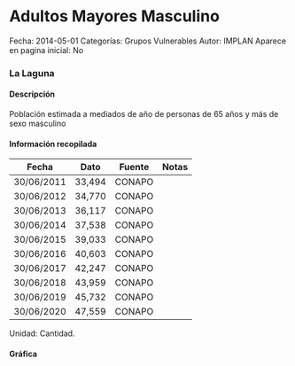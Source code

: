 Adultos Mayores Masculino
=====

Fecha: 2014-05-01
Categorías: Grupos Vulnerables
Autor: IMPLAN
Aparece en pagina inicial: No

### La Laguna

#### Descripción

Población estimada a mediados de año de personas de 65 años y más de sexo masculino

<!-- break -->

#### Información recopilada

<table class="table table-hover table-bordered matriz">
  <thead>
    <tr><th>Fecha</th><th>Dato</th><th>Fuente</th><th>Notas</th></tr>
  </thead>
  <tbody>
    <tr><td class="centrado">30/06/2011</td><td class="derecha">33,494</td><td>CONAPO</td><td></td></tr>
    <tr><td class="centrado">30/06/2012</td><td class="derecha">34,770</td><td>CONAPO</td><td></td></tr>
    <tr><td class="centrado">30/06/2013</td><td class="derecha">36,117</td><td>CONAPO</td><td></td></tr>
    <tr><td class="centrado">30/06/2014</td><td class="derecha">37,538</td><td>CONAPO</td><td></td></tr>
    <tr><td class="centrado">30/06/2015</td><td class="derecha">39,033</td><td>CONAPO</td><td></td></tr>
    <tr><td class="centrado">30/06/2016</td><td class="derecha">40,603</td><td>CONAPO</td><td></td></tr>
    <tr><td class="centrado">30/06/2017</td><td class="derecha">42,247</td><td>CONAPO</td><td></td></tr>
    <tr><td class="centrado">30/06/2018</td><td class="derecha">43,959</td><td>CONAPO</td><td></td></tr>
    <tr><td class="centrado">30/06/2019</td><td class="derecha">45,732</td><td>CONAPO</td><td></td></tr>
    <tr><td class="centrado">30/06/2020</td><td class="derecha">47,559</td><td>CONAPO</td><td></td></tr>
  </tbody>
</table>

Unidad: Cantidad.

#### Gráfica

<div id="Morrisbbnpnekj" class="grafica"></div>
  <script>
  new Morris.Line({
    element: 'Morrisbbnpnekj',
    data: [
      { fecha: '2011-06-30', dato: 33494 },
      { fecha: '2012-06-30', dato: 34770 },
      { fecha: '2013-06-30', dato: 36117 },
      { fecha: '2014-06-30', dato: 37538 },
      { fecha: '2015-06-30', dato: 39033 },
      { fecha: '2016-06-30', dato: 40603 },
      { fecha: '2017-06-30', dato: 42247 },
      { fecha: '2018-06-30', dato: 43959 },
      { fecha: '2019-06-30', dato: 45732 },
      { fecha: '2020-06-30', dato: 47559 }
    ],
    xkey: 'fecha',
    ykeys: ['dato'],
    labels: ['Dato'],
    lineColors: ['#FF5B02'],
    xLabelFormat: function(d) {
      return d.getDate()+'/'+(d.getMonth()+1)+'/'+d.getFullYear();
    },
    dateFormat: function (ts) {
      var d = new Date(ts);
      return d.getDate() + '/' + (d.getMonth() + 1) + '/' + d.getFullYear();
    }
  });
  </script>
